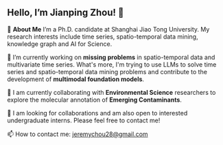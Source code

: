 <!--
 * @Description:
 * @Author: Jianping Zhou
 * @Email: jianpingzhou0927@gmail.com
 * @Date: 2024-08-16 17:10:51
-->

## Hello, I’m Jianping Zhou! 👋

🚀 **About Me**
I’m a Ph.D. candidate at Shanghai Jiao Tong University. My research interests include time series, spatio-temporal data mining, knowledge graph and AI for Science.

🔭 I’m currently working on **missing problems** in spatio-temporal data and multivariate time series. What's more, I'm trying to use LLMs to solve time series and spatio-temporal data mining problems and contribute to the development of **multimodal foundation models**.

🌱 I am currently collaborating with **Environmental Science** researchers to explore the molecular annotation of **Emerging Contaminants**.

👯 I am looking for collaborations and am also open to interested undergraduate interns. Please feel free to contact me!

📫 How to contact me: jeremychou28@gmail.com
